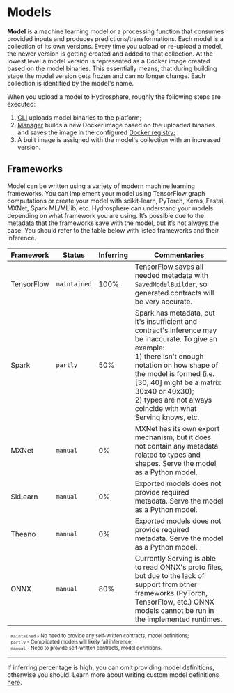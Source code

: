 # Models 

__Model__ is a machine learning model or a processing function that consumes 
provided inputs and produces predictions/transformations. Each model is a 
collection of its own versions. Every time you upload or re-upload a model, 
the newer version is getting created and added to that collection. At the lowest 
level a model version is represented as a Docker image created based on the 
model binaries. This essentially means, that during building stage the model 
version gets frozen and can no longer change. Each collection is identified 
by the model's name. 

When you upload a model to Hydrosphere, roughly the following steps are 
executed:

1. [CLI](../overview/components/cli.html) uploads model binaries to the platform;
1. [Manager](../overview/components/index.html#manager-service) builds a new Docker 
image based on the uploaded binaries and saves the image in the configured 
[Docker registry](../overview/components/index.html#docker-registry);
1. A built image is assigned with the model's collection with an increased 
version.

## Frameworks

Model can be written using a variety of modern machine learning frameworks. 
You can implement your model using TensorFlow graph computations or create 
your model with scikit-learn, PyTorch, Keras, Fastai, MXNet, Spark ML/MLlib, 
etc. Hydrosphere can understand your models depending on what framework you are 
using. It’s possible due to the metadata that the frameworks save with the model, 
but it’s not always the case. You should refer to the table below with listed 
frameworks and their inference. 

<div class="flexible-table">
	<table>
		<thead>
			<tr>
				<th>Framework</th>
				<th>Status</th>
				<th>Inferring</th>
				<th>Commentaries</th>
			</tr>
		</thead>
		<tbody>
			<tr>
				<td>TensorFlow</td>
				<td><code>maintained</code></td>
				<td>100%</td>
				<td>TensorFlow saves all needed metadata with <code>SavedModelBuilder</code>, so generated contracts will be very accurate.</td>
			</tr>
			<tr>
				<td>Spark</td>
				<td><code>partly</code></td>
				<td>50%</td>
				<td>Spark has metadata, but it's insufficient and contract's inference may be inaccurate. To give an example:<br>1) there isn't enough notation on how shape of the model is formed (i.e. [30, 40] might be a matrix 30x40 or 40x30);<br>2) types are not always coincide with what Serving knows, etc.</td>
			</tr>
			<tr>
				<td>MXNet</td>
				<td><code>manual</code></td>
				<td>0%</td>
				<td>MXNet has its own export mechanism, but it does not contain any metadata related to types and shapes. Serve the model as a Python model.</td>
			</tr>
			<tr>
				<td>SkLearn</td>
				<td><code>manual</code></td>
				<td>0%</td>
				<td>Exported models does not provide required metadata. Serve the model as a Python model.</td>
			</tr>
			<tr>
				<td>Theano</td>
				<td><code>manual</code></td>
				<td>0%</td>
				<td>Exported models does not provide required metadata. Serve the model as a Python model.</td>
			</tr>
			<tr>
				<td>ONNX</td>
				<td><code>manual</code></td>
				<td>80%</td>
				<td>Currently Serving is able to read ONNX's proto files, but due to the lack of support from other frameworks (PyTorch, TensorFlow, etc.) ONNX models cannot be run in the implemented runtimes.</td>
			</tr>
		</tbody>
	</table>
</div>

<p style="font-size:0.8em; margin-top: 10px; margin-left: 8px;">
	<code>maintained</code> - No need to provide any self-written contracts, model definitions;<br>
	<code>partly</code> - Complicated models will likely fail inference;<br>
	<code>manual</code> - Need to provide self-written contracts, model definitions.<br>
</p>

<hr>

If inferring percentage is high, you can omit providing model definitions, 
otherwise you should. Learn more about writing custom model definitions 
[here](../how-to/write-resource-definitions.html#model).
